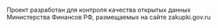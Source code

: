 Проект разработан для контроля качества открытых данных Министерства Финансов РФ, размещаемых на сайте zakupki.gov.ru
